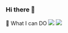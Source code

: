 ### Hi there 👋

🌱 What I can DO 
 <img src="https://img.shields.io/badge/TypeScript-0E1128?style=flat&logo=TypeScript&logoColor=black"/>
 <img src="https://img.shields.io/badge/TypeScript-3178C6?style=flat&logo=TypeScript&logoColor=white"/>
<!--
**wjp229/wjp229** is a ✨ _special_ ✨ repository because its `README.md` (this file) appears on your GitHub profile.

Here are some ideas to get you started:

- 🔭 I’m currently working on ...
- 
- 👯 I’m looking to collaborate on ...
- 🤔 I’m looking for help with ...
- 💬 Ask me about ...
- 📫 How to reach me: ...
- 😄 Pronouns: ...
- ⚡ Fun fact: ...
-->
